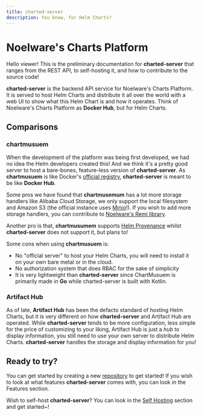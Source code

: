 ```yaml
---
title: charted-server
description: You know, for Helm Charts?
---
```


# Noelware's Charts Platform

Hello viewer! This is the preliminary documentation for **charted-server** that ranges from the REST API, to self-hosting it,
and how to contribute to the source code!

**charted-server** is the backend API service for Noelware's Charts Platform. It is served to host Helm Charts and distribute it
all over the world with a web UI to show what this Helm Chart is and how it operates. Think of Noelware's Charts Platform as **Docker Hub**,
but for Helm Charts.

## Comparisons

### chartmusuem

When the development of the platform was being first developed, we had no idea the Helm developers created this! And we think it's a pretty
good server to host a bare-bones, feature-less version of **charted-server**. As **chartmusuem** is like Docker's [official registry](https://docs.docker.com/registry),
**charted-server** is meant to be like **Docker Hub**.

Some pros we have found that **chartmusemum** has a lot more storage handlers like Alibaba Cloud Storage, we only support the local filesystem and Amazon S3
(the official instance uses [Minio](https://min.io)!). If you wish to add more storage handlers, you can contribute to [Noelware's Remi library](https://github.com/Noelware/remi).

Another pro is that, **chartmusumem** supports [Helm Provenance](https://helm.sh/docs/topics/provenance) whilst **charted-server** does not support it, but plans to!

Some cons when using **chartmusuem** is:

- No "official server" to host your Helm Charts, you will need to install it on your own bare metal or in the cloud.
- No authorization system that does RBAC for the sake of simplicity
- It is very lightweight than **charted-server** since ChartMusuem is primarily made in **Go** while charted-server is built with Kotlin.

### Artifact Hub

As of late, **Artifact Hub** has been the defacto standard of hosting Helm Charts, but it is very different on how **charted-server** and Artifact Hub
are operated. While **charted-server** tends to be more configuration, less simple for the price of customizing to your liking, Artifact Hub is just a _hub_
to display information, you still need to use your own server to distribute Helm Charts. **charted-server** handles the storage and display information for you!

## Ready to try?

You can get started by creating a new [repository](https://charts.noelware.org/new) to get started! If you wish to look at what features
**charted-server** comes with, you can look in the Features section.

Wish to self-host **charted-server**? You can look in the [Self Hosting](https://charts.noelware.org/docs/server/self-hosting) section
and get started~!
